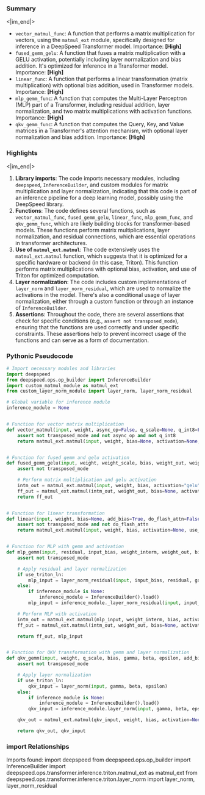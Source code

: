 

### Summary

<|im_end|>

* `vector_matmul_func`: A function that performs a matrix multiplication for vectors, using the `matmul_ext` module, specifically designed for inference in a DeepSpeed Transformer model. Importance: **[High]**
* `fused_gemm_gelu`: A function that fuses a matrix multiplication with a GELU activation, potentially including layer normalization and bias addition. It's optimized for inference in a Transformer model. Importance: **[High]**
* `linear_func`: A function that performs a linear transformation (matrix multiplication) with optional bias addition, used in Transformer models. Importance: **[High]**
* `mlp_gemm_func`: A function that computes the Multi-Layer Perceptron (MLP) part of a Transformer, including residual addition, layer normalization, and two matrix multiplications with activation functions. Importance: **[High]**
* `qkv_gemm_func`: A function that computes the Query, Key, and Value matrices in a Transformer's attention mechanism, with optional layer normalization and bias addition. Importance: **[High]**

### Highlights

<|im_end|>

1. **Library imports**: The code imports necessary modules, including `deepspeed`, `InferenceBuilder`, and custom modules for matrix multiplication and layer normalization, indicating that this code is part of an inference pipeline for a deep learning model, possibly using the DeepSpeed library.
2. **Functions**: The code defines several functions, such as `vector_matmul_func`, `fused_gemm_gelu`, `linear_func`, `mlp_gemm_func`, and `qkv_gemm_func`, which are likely building blocks for transformer-based models. These functions perform matrix multiplications, layer normalization, and residual connections, which are essential operations in transformer architectures.
3. **Use of `matmul_ext.matmul`**: The code extensively uses the `matmul_ext.matmul` function, which suggests that it is optimized for a specific hardware or backend (in this case, Triton). This function performs matrix multiplications with optional bias, activation, and use of Triton for optimized computation.
4. **Layer normalization**: The code includes custom implementations of `layer_norm` and `layer_norm_residual`, which are used to normalize the activations in the model. There's also a conditional usage of layer normalization, either through a custom function or through an instance of `InferenceBuilder`.
5. **Assertions**: Throughout the code, there are several assertions that check for specific conditions (e.g., `assert not transposed_mode`), ensuring that the functions are used correctly and under specific constraints. These assertions help to prevent incorrect usage of the functions and can serve as a form of documentation.

### Pythonic Pseudocode

```python
# Import necessary modules and libraries
import deepspeed
from deepspeed.ops.op_builder import InferenceBuilder
import custom_matmul_module as matmul_ext
from custom_layer_norm_module import layer_norm, layer_norm_residual

# Global variable for inference module
inference_module = None


# Function for vector matrix multiplication
def vector_matmul(input, weight, async_op=False, q_scale=None, q_int8=False, transposed_mode=False):
    assert not transposed_mode and not async_op and not q_int8
    return matmul_ext.matmul(input, weight, bias=None, activation=None, use_triton=True)


# Function for fused gemm and gelu activation
def fused_gemm_gelu(input, weight, weight_scale, bias, weight_out, weight_out_scale, epsilon, pre_layer_norm, q_int8=False, async_op=False, transposed_mode=False):
    assert not transposed_mode

    # Perform matrix multiplication and gelu activation
    intm_out = matmul_ext.matmul(input, weight, bias, activation="gelu", use_triton=True)
    ff_out = matmul_ext.matmul(intm_out, weight_out, bias=None, activation=None, use_triton=True)
    return ff_out


# Function for linear transformation
def linear(input, weight, bias=None, add_bias=True, do_flash_attn=False, num_heads=None, transposed_mode=False):
    assert not transposed_mode and not do_flash_attn
    return matmul_ext.matmul(input, weight, bias, activation=None, use_triton=True)


# Function for MLP with gemm and activation
def mlp_gemm(input, residual, input_bias, weight_interm, weight_out, bias, gamma, beta, epsilon, pre_layer_norm, mlp_after_attn, weight_interm_scale, weight_out_scale, q_int8=False, mlp_act_func_type, transposed_mode=False, use_triton_ln=True):
    assert not transposed_mode

    # Apply residual and layer normalization
    if use_triton_ln:
        mlp_input = layer_norm_residual(input, input_bias, residual, gamma, beta, epsilon)
    else:
        if inference_module is None:
            inference_module = InferenceBuilder().load()
        mlp_input = inference_module._layer_norm_residual(input, input_bias, residual, gamma, beta, epsilon)

    # Perform MLP with activation
    intm_out = matmul_ext.matmul(mlp_input, weight_interm, bias, activation=mlp_act_func_type, use_triton=True)
    ff_out = matmul_ext.matmul(intm_out, weight_out, bias=None, activation=None, use_triton=True)

    return ff_out, mlp_input


# Function for QKV transformation with gemm and layer normalization
def qkv_gemm(input, weight, q_scale, bias, gamma, beta, epsilon, add_bias=True, q_int8=False, transposed_mode=False, use_triton_ln=True):
    assert not transposed_mode

    # Apply layer normalization
    if use_triton_ln:
        qkv_input = layer_norm(input, gamma, beta, epsilon)
    else:
        if inference_module is None:
            inference_module = InferenceBuilder().load()
        qkv_input = inference_module.layer_norm(input, gamma, beta, epsilon)

    qkv_out = matmul_ext.matmul(qkv_input, weight, bias, activation=None, use_triton=True)

    return qkv_out, qkv_input
```


### import Relationships

Imports found:
import deepspeed
from deepspeed.ops.op_builder import InferenceBuilder
import deepspeed.ops.transformer.inference.triton.matmul_ext as matmul_ext
from deepspeed.ops.transformer.inference.triton.layer_norm import layer_norm, layer_norm_residual